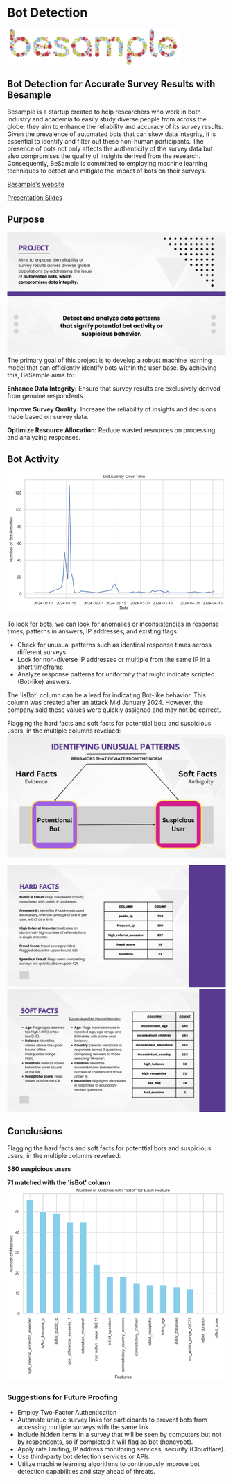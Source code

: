 # Bot Detection
![Besample](https://github.com/zoeyespinoza/Bot-Detection-Besample-Externship/blob/main/graphs/https___62e11931a860a39a714f6a6ef2e0a561.cdn.bubble.io_f1673959027254x692225471550134500_B_291x60_color%25201.png)

## Bot Detection for Accurate Survey Results with Besample

Besample is a startup created to help researchers who work in both industry and academia to easily study diverse people from across the globe. they aim to enhance the reliability and accuracy of its survey results. Given the prevalence of automated bots that can skew data integrity, it is essential to identify and filter out these non-human participants. The presence of bots not only affects the authenticity of the survey data but also compromises the quality of insights derived from the research. Consequently, BeSample is committed to employing machine learning techniques to detect and mitigate the impact of bots on their surveys.

[Besample's website](https://besample.app/)

[Presentation Slides](https://github.com/zoeyespinoza/Bot-Detection-Besample-Externship/blob/main/Besample_PresentationSlides.pdf)
## Purpose
![slide](https://github.com/zoeyespinoza/Bot-Detection-Besample-Externship/blob/main/graphs/slide4.jpg)
The primary goal of this project is to develop a robust machine learning model that can efficiently identify bots within the user base. 
By achieving this, BeSample aims to:

**Enhance Data Integrity:** Ensure that survey results are exclusively derived from genuine respondents.

**Improve Survey Quality:** Increase the reliability of insights and decisions made based on survey data.

**Optimize Resource Allocation:** Reduce wasted resources on processing and analyzing responses.

## Bot Activity
![Bot Activity over Time](https://github.com/zoeyespinoza/Bot-Detection-Besample-Externship/blob/main/graphs/botactivityovertime.png)

To look for bots, we can look for anomalies or inconsistencies in response times, patterns in answers, IP addresses, and existing flags. 
- Check for unusual patterns such as identical response times across different surveys. 
- Look for non-diverse IP addresses or multiple from the same IP in a short timeframe. 
- Analyze response patterns for uniformity that might indicate scripted (Bot-like) answers.

The 'isBot' column can be a lead for indicating Bot-like behavior. This column was created after an attack Mid January 2024. However, the company said these values were quickly assigned and may not be correct.

Flagging the hard facts and soft facts for potenttial bots and suspicious users, in the multiple columns revelaed: 
![slide](https://github.com/zoeyespinoza/Bot-Detection-Besample-Externship/blob/main/graphs/slide9.jpg)

![slide](https://github.com/zoeyespinoza/Bot-Detection-Besample-Externship/blob/main/graphs/slide11.jpg)
![slide](https://github.com/zoeyespinoza/Bot-Detection-Besample-Externship/blob/main/graphs/slide10.jpg)

## Conclusions

Flagging the hard facts and soft facts for potenttial bots and suspicious users, in the multiple columns revelaed: 

**380 suspicious users**

**71 matched with the 'isBot' column**
![match](https://github.com/zoeyespinoza/Bot-Detection-Besample-Externship/blob/main/graphs/isbot%20match.png)

### Suggestions for Future Proofing

- Employ Two-Factor Authentication
- Automate unique survey links for participants to prevent bots from accessing multiple surveys with the same link.
- Include hidden items in a survey that will be seen by computers but not by respondents, so if completed it will flag as bot (honeypot).
- Apply rate limiting, IP address monitoring services, security (Cloudflare).
- Use third-party bot detection services or APIs.
- Utilize machine learning algorithms to continuously improve bot detection capabilities and stay ahead of threats.



